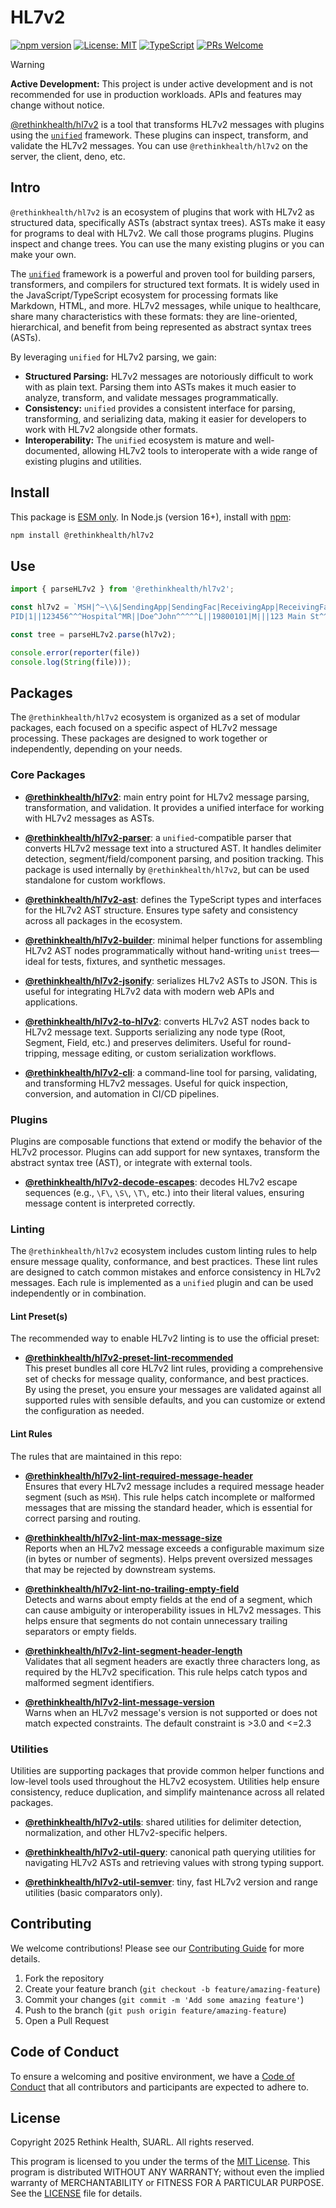 # HL7v2

[![npm version](https://badge.fury.io/js/@rethinkhealth%2Fhl7v2.svg)](https://badge.fury.io/js/@rethinkhealth%2Fhl7v2)
[![License: MIT](https://img.shields.io/badge/License-MIT-yellow.svg)](https://opensource.org/licenses/MIT)
[![TypeScript](https://img.shields.io/badge/TypeScript-Ready-blue.svg)](https://www.typescriptlang.org/)
[![PRs Welcome](https://img.shields.io/badge/PRs-welcome-brightgreen.svg)](CONTRIBUTING.md)


> [!WARNING]
> **Active Development:** This project is under active development and is not recommended for use in production workloads. APIs and features may change without notice.


[@rethinkhealth/hl7v2](.) is a tool that transforms HL7v2 messages with plugins using the [`unified`][github-unified] framework. These plugins can inspect, transform, and validate the HL7v2 messages. You can use `@rethinkhealth/hl7v2` on the server, the client, deno, etc.

## Intro

`@rethinkhealth/hl7v2` is an ecosystem of plugins that work with HL7v2 as structured data, specifically ASTs (abstract syntax trees). ASTs make it easy for programs to deal with HL7v2. We call those programs plugins. Plugins inspect and change trees. You can use the many existing plugins or you can make your own.

The [`unified`][github-unified] framework is a powerful and proven tool for building parsers, transformers, and compilers for structured text formats. It is widely used in the JavaScript/TypeScript ecosystem for processing formats like Markdown, HTML, and more. HL7v2 messages, while unique to healthcare, share many characteristics with these formats: they are line-oriented, hierarchical, and benefit from being represented as abstract syntax trees (ASTs).

By leveraging `unified` for HL7v2 parsing, we gain:

- **Structured Parsing:** HL7v2 messages are notoriously difficult to work with as plain text. Parsing them into ASTs makes it much easier to analyze, transform, and validate messages programmatically.
- **Consistency:** `unified` provides a consistent interface for parsing, transforming, and serializing data, making it easier for developers to work with HL7v2 alongside other formats.
- **Interoperability:** The `unified` ecosystem is mature and well-documented, allowing HL7v2 tools to interoperate with a wide range of existing plugins and utilities.

## Install

This package is [ESM only](https://gist.github.com/sindresorhus/a39789f98801d908bbc7ff3ecc99d99c). In Node.js (version 16+), install with [npm](https://docs.npmjs.com/cli/v11/commands/npm-install):

```bash
npm install @rethinkhealth/hl7v2
```

## Use

```typescript
import { parseHL7v2 } from '@rethinkhealth/hl7v2';

const hl7v2 = `MSH|^~\\&|SendingApp|SendingFac|ReceivingApp|ReceivingFac|202406101200||ADT^A01|123456|P|2.5
PID|1||123456^^^Hospital^MR||Doe^John^^^^^L||19800101|M|||123 Main St^^Metropolis^NY^10001||555-1234`;

const tree = parseHL7v2.parse(hl7v2);

console.error(reporter(file))
console.log(String(file)));
```

## Packages

The `@rethinkhealth/hl7v2` ecosystem is organized as a set of modular packages, each focused on a specific aspect of HL7v2 message processing. These packages are designed to work together or independently, depending on your needs.

### Core Packages

- **[@rethinkhealth/hl7v2][github-hl7v2-core]**: main entry point for HL7v2 message parsing, transformation, and validation. It provides a unified interface for working with HL7v2 messages as ASTs.

- **[@rethinkhealth/hl7v2-parser][github-hl7v2-parser]**: a `unified`-compatible parser that converts HL7v2 message text into a structured AST. It handles delimiter detection, segment/field/component parsing, and position tracking. This package is used internally by `@rethinkhealth/hl7v2`, but can be used standalone for custom workflows.

- **[@rethinkhealth/hl7v2-ast][github-hl7v2-ast]**: defines the TypeScript types and interfaces for the HL7v2 AST structure. Ensures type safety and consistency across all packages in the ecosystem.

- **[@rethinkhealth/hl7v2-builder][github-hl7v2-builder]**: minimal helper functions for assembling HL7v2 AST nodes programmatically without hand-writing `unist` trees—ideal for tests, fixtures, and synthetic messages.

- **[@rethinkhealth/hl7v2-jsonify][github-hl7v2-jsonify]**: serializes HL7v2 ASTs to JSON. This is useful for integrating HL7v2 data with modern web APIs and applications.

- **[@rethinkhealth/hl7v2-to-hl7v2][github-hl7v2-to-hl7v2]**: converts HL7v2 AST nodes back to HL7v2 message text. Supports serializing any node type (Root, Segment, Field, etc.) and preserves delimiters. Useful for round-tripping, message editing, or custom serialization workflows.

- **[@rethinkhealth/hl7v2-cli][github-hl7v2-cli]**: a command-line tool for parsing, validating, and transforming HL7v2 messages. Useful for quick inspection, conversion, and automation in CI/CD pipelines.

### Plugins

Plugins are composable functions that extend or modify the behavior of the HL7v2 processor. Plugins can add support for new syntaxes, transform the abstract syntax tree (AST), or integrate with external tools.

- **[@rethinkhealth/hl7v2-decode-escapes][github-hl7v2-decode-escapes]**: decodes HL7v2 escape sequences (e.g., `\F\`, `\S\`, `\T\`, etc.) into their literal values, ensuring message content is interpreted correctly.


### Linting

The `@rethinkhealth/hl7v2` ecosystem includes custom linting rules to help ensure message quality, conformance, and best practices. These lint rules are designed to catch common mistakes and enforce consistency in HL7v2 messages. Each rule is implemented as a `unified` plugin and can be used independently or in combination.

#### Lint Preset(s)

The recommended way to enable HL7v2 linting is to use the official preset:

- **[@rethinkhealth/hl7v2-preset-lint-recommended][github-hl7v2-preset-lint-recommended]**  
  This preset bundles all core HL7v2 lint rules, providing a comprehensive set of checks for message quality, conformance, and best practices.  
  By using the preset, you ensure your messages are validated against all supported rules with sensible defaults, and you can customize or extend the configuration as needed.

#### Lint Rules

The rules that are maintained in this repo:

- **[@rethinkhealth/hl7v2-lint-required-message-header][github-hl7v2-lint-required-message-header]**  
  Ensures that every HL7v2 message includes a required message header segment (such as `MSH`). This rule helps catch incomplete or malformed messages that are missing the standard header, which is essential for correct parsing and routing.

- **[@rethinkhealth/hl7v2-lint-max-message-size][github-hl7v2-lint-max-message-size]**  
  Reports when an HL7v2 message exceeds a configurable maximum size (in bytes or number of segments). Helps prevent oversized messages that may be rejected by downstream systems.

- **[@rethinkhealth/hl7v2-lint-no-trailing-empty-field][github-hl7v2-lint-no-trailing-empty-field]**  
  Detects and warns about empty fields at the end of a segment, which can cause ambiguity or interoperability issues in HL7v2 messages. This helps ensure that segments do not contain unnecessary trailing separators or empty fields.

- **[@rethinkhealth/hl7v2-lint-segment-header-length][github-hl7v2-lint-segment-header-length]**  
  Validates that all segment headers are exactly three characters long, as required by the HL7v2 specification. This rule helps catch typos and malformed segment identifiers.

- **[@rethinkhealth/hl7v2-lint-message-version][github-hl7v2-lint-message-version]**  
  Warns when an HL7v2 message's version is not supported or does not match expected constraints. The default constraint is >3.0 and <=2.3

### Utilities

Utilities are supporting packages that provide common helper functions and low-level tools used throughout the HL7v2 ecosystem. Utilities help ensure consistency, reduce duplication, and simplify maintenance across all related packages.

- **[@rethinkhealth/hl7v2-utils](./packages/hl7v2-utils)**: shared utilities for delimiter detection, normalization, and other HL7v2-specific helpers.

- **[@rethinkhealth/hl7v2-util-query][github-hl7v2-util-query]**: canonical path querying utilities for navigating HL7v2 ASTs and retrieving values with strong typing support.

- **[@rethinkhealth/hl7v2-util-semver][github-hl7v2-util-semver]**: tiny, fast HL7v2 version and range utilities (basic comparators only).

## Contributing

We welcome contributions! Please see our [Contributing Guide](CONTRIBUTING.md) for more details.

1. Fork the repository
2. Create your feature branch (`git checkout -b feature/amazing-feature`)
3. Commit your changes (`git commit -m 'Add some amazing feature'`)
4. Push to the branch (`git push origin feature/amazing-feature`)
5. Open a Pull Request

## Code of Conduct

To ensure a welcoming and positive environment, we have a [Code of Conduct](CODE_OF_CONDUCT.md) that all contributors and participants are expected to adhere to.

## License

Copyright 2025 Rethink Health, SUARL. All rights reserved.

This program is licensed to you under the terms of the [MIT License](https://opensource.org/licenses/MIT). This program is distributed WITHOUT ANY WARRANTY; without even the implied warranty of MERCHANTABILITY or FITNESS FOR A PARTICULAR PURPOSE. See the [LICENSE](LICENSE) file for details.

[github-unified]: https://github.com/unifiedjs/unified
[github-hl7v2-ast]: https://github.com/rethinkhealth/hl7v2/tree/main/packages/hl7v2-ast#readme
[github-hl7v2-builder]: https://github.com/rethinkhealth/hl7v2/tree/main/packages/hl7v2-builder#readme
[github-hl7v2-core]: https://github.com/rethinkhealth/hl7v2/tree/main/packages/hl7v2#readme
[github-hl7v2-cli]: https://github.com/rethinkhealth/hl7v2/tree/main/packages/hl7v2-cli#readme
[github-hl7v2-parser]: https://github.com/rethinkhealth/hl7v2/tree/main/packages/hl7v2-parser#readme
[github-hl7v2-jsonify]: https://github.com/rethinkhealth/hl7v2/tree/main/packages/hl7v2-jsonify#readme
[github-hl7v2-decode-escapes]: https://github.com/rethinkhealth/hl7v2/tree/main/packages/hl7v2-decode-escapes#readme
[github-hl7v2-lint-required-message-header]: https://github.com/rethinkhealth/hl7v2/tree/main/packages/hl7v2-lint-required-message-header#readme
[github-hl7v2-lint-max-message-size]: https://github.com/rethinkhealth/hl7v2/tree/main/packages/hl7v2-lint-max-message-size#readme
[github-hl7v2-lint-no-trailing-empty-field]: https://github.com/rethinkhealth/hl7v2/tree/main/packages/hl7v2-lint-no-trailing-empty-field#readme
[github-hl7v2-lint-segment-header-length]: https://github.com/rethinkhealth/hl7v2/tree/main/packages/hl7v2-lint-segment-header-length#readme
[github-hl7v2-preset-lint-recommended]: https://github.com/rethinkhealth/hl7v2/tree/main/packages/hl7v2-preset-lint-recommended#readme
[github-hl7v2-utils]: https://github.com/rethinkhealth/hl7v2/tree/main/packages/hl7v2-utils#readme
[github-hl7v2-util-query]: https://github.com/rethinkhealth/hl7v2/tree/main/packages/hl7v2-util-query#readme
[github-hl7v2-to-hl7v2]: https://github.com/rethinkhealth/hl7v2/tree/main/packages/hl7v2-to-hl7v2#readme
[github-hl7v2-lint-message-version]: https://github.com/rethinkhealth/hl7v2/tree/main/packages/hl7v2-lint-message-version#readme
[github-hl7v2-util-semver]: https://github.com/rethinkhealth/hl7v2/tree/main/packages/hl7v2-util-semver#readme
